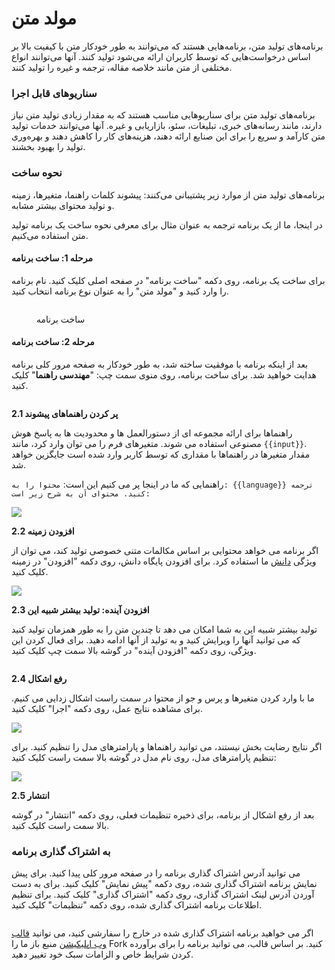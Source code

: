 # مولد متن
<!-- TODO مستندات گم شده است -->
برنامه‌های تولید متن، برنامه‌هایی هستند که می‌توانند به طور خودکار متن با کیفیت بالا بر اساس درخواست‌هایی که توسط کاربران ارائه می‌شود تولید کنند. آنها می‌توانند انواع مختلفی از متن مانند خلاصه مقاله، ترجمه و غیره را تولید کنند.

### **سناریوهای قابل اجرا**

برنامه‌های تولید متن برای سناریوهایی مناسب هستند که به مقدار زیادی تولید متن نیاز دارند، مانند رسانه‌های خبری، تبلیغات، سئو، بازاریابی و غیره. آنها می‌توانند خدمات تولید متن کارآمد و سریع را برای این صنایع ارائه دهند، هزینه‌های کار را کاهش دهند و بهره‌وری تولید را بهبود بخشند.

### **نحوه ساخت**

برنامه‌های تولید متن از موارد زیر پشتیبانی می‌کنند: پیشوند کلمات راهنما، متغیرها، زمینه و تولید محتوای بیشتر مشابه.

در اینجا، ما از یک برنامه ترجمه به عنوان مثال برای معرفی نحوه ساخت یک برنامه تولید متن استفاده می‌کنیم.

#### **مرحله 1: ساخت برنامه**

برای ساخت یک برنامه، روی دکمه "ساخت برنامه" در صفحه اصلی کلیک کنید. نام برنامه را وارد کنید و "مولد متن" را به عنوان نوع برنامه انتخاب کنید.

<figure><img src="/en/.gitbook/assets/guides/application_orchestrate/text-generation-application/image (28).png" alt=""><figcaption><p>ساخت برنامه</p></figcaption></figure>

#### مرحله 2: ساخت برنامه

بعد از اینکه برنامه با موفقیت ساخته شد، به طور خودکار به صفحه مرور کلی برنامه هدایت خواهید شد. برای ساخت برنامه، روی منوی سمت چپ: "**مهندسی راهنما**" کلیک کنید.

<figure><img src="/en/.gitbook/assets/guides/application_orchestrate/text-generation-application/image (50).png" alt=""><figcaption></figcaption></figure>

**2.1 پر کردن راهنماهای پیشوند**

راهنماها برای ارائه مجموعه ای از دستورالعمل ها و محدودیت ها به پاسخ هوش مصنوعی استفاده می شوند. متغیرهای فرم را می توان وارد کرد، مانند `{{input}}`. مقدار متغیرها در راهنماها با مقداری که توسط کاربر وارد شده است جایگزین خواهد شد.

راهنمایی که ما در اینجا پر می کنیم این است: `محتوا را به: {{language}} ترجمه کنید. محتوای آن به شرح زیر است:`

![](</en/.gitbook/assets/guides/application_orchestrate/text-generation-application/image (7) (1) (1).png>)

**2.2 افزودن زمینه**

اگر برنامه می خواهد محتوایی بر اساس مکالمات متنی خصوصی تولید کند، می توان از ویژگی [دانش](../../../features/datasets/) ما استفاده کرد. برای افزودن پایگاه دانش، روی دکمه "افزودن" در زمینه کلیک کنید.

![](</en/.gitbook/assets/guides/application_orchestrate/text-generation-application/image (12) (1) (1).png>)

**2.3 افزودن آینده: تولید بیشتر شبیه این**

تولید بیشتر شبیه این به شما امکان می دهد تا چندین متن را به طور همزمان تولید کنید که می توانید آنها را ویرایش کنید و به تولید از آنها ادامه دهید. برای فعال کردن این ویژگی، روی دکمه "افزودن آینده" در گوشه بالا سمت چپ کلیک کنید.

<figure><img src="/en/.gitbook/assets/guides/application_orchestrate/text-generation-application/image (35).png" alt=""><figcaption></figcaption></figure>

**2.4 رفع اشکال**

ما با وارد کردن متغیرها و پرس و جو از محتوا در سمت راست اشکال زدایی می کنیم. برای مشاهده نتایج عمل، روی دکمه "اجرا" کلیک کنید.

![](</en/.gitbook/assets/guides/application_orchestrate/text-generation-application/image (17).png>)

اگر نتایج رضایت بخش نیستند، می توانید راهنماها و پارامترهای مدل را تنظیم کنید. برای تنظیم پارامترهای مدل، روی نام مدل در گوشه بالا سمت راست کلیک کنید:

![](</en/.gitbook/assets/guides/application_orchestrate/text-generation-application/image (36).png>)

**2.5 انتشار**

بعد از رفع اشکال از برنامه، برای ذخیره تنظیمات فعلی، روی دکمه "انتشار" در گوشه بالا سمت راست کلیک کنید.

### **به اشتراک گذاری برنامه**

می توانید آدرس اشتراک گذاری برنامه را در صفحه مرور کلی پیدا کنید. برای پیش نمایش برنامه اشتراک گذاری شده، روی دکمه "پیش نمایش" کلیک کنید. برای به دست آوردن آدرس لینک اشتراک گذاری، روی دکمه "اشتراک گذاری" کلیک کنید. برای تنظیم اطلاعات برنامه اشتراک گذاری شده، روی دکمه "تنظیمات" کلیک کنید.

<figure><img src="/en/.gitbook/assets/guides/application_orchestrate/text-generation-application/image (52).png" alt=""><figcaption></figcaption></figure>

اگر می خواهید برنامه اشتراک گذاری شده در خارج را سفارشی کنید، می توانید [قالب وب اپلیکیشن](https://github.com/langgenius/webapp-text-generator) منبع باز ما را Fork کنید. بر اساس قالب، می توانید برنامه را برای برآورده کردن شرایط خاص و الزامات سبک خود تغییر دهید.


